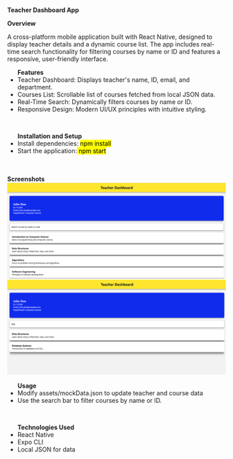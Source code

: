 **Teacher Dashboard App**

**Overview**

A cross-platform mobile application built with React Native, designed to display teacher details and a dynamic course list. The app includes real-time search functionality for filtering courses by name or ID and features a responsive, user-friendly interface.

<ul><b>Features</b>

<li>Teacher Dashboard: Displays teacher's name, ID, email, and department.</li>

<li>Courses List: Scrollable list of courses fetched from local JSON data.</li>

<li>Real-Time Search: Dynamically filters courses by name or ID.</li>

<li>Responsive Design: Modern UI/UX principles with intuitive styling.</li></ul>
<br>

<ul><b>Installation and Setup</b>
<li>Install dependencies: <mark> npm install</mark></li>
<li>Start the application:<mark> npm start<mark></li></ul>
<br>
<br>
<b>Screenshots</b><br>
<img src="ss/Screenshot 2025-01-23 103019.png"><br>
<img src = "ss/Screenshot 2025-01-23 103124.png">

<br>
<ul> <b>Usage</b>
  <li>Modify assets/mockData.json to update teacher and course data</li>
  <li>Use the search bar to filter courses by name or ID.</li>
</ul>
<br>
<ul><b>Technologies Used</b>
<li>React Native</li>
<li>Expo CLI</li>
<li>Local JSON for data</li>
</ul>


